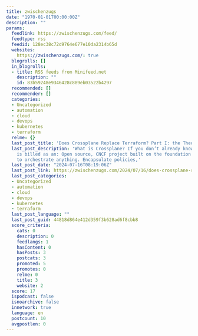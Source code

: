 ```yaml
---
title: zwischenzugs
date: "1970-01-01T00:00:00Z"
description: ""
params:
  feedlink: https://zwischenzugs.com/feed/
  feedtype: rss
  feedid: 128ec38c72d9764e677e10da2314b65d
  websites:
    https://zwischenzugs.com/: true
  blogrolls: []
  in_blogrolls:
  - title: RSS feeds from Minifeed.net
    description: ""
    id: 83b59248e9346428c889eb03522b4297
  recommended: []
  recommender: []
  categories:
  - Uncategorized
  - automation
  - cloud
  - devops
  - kubernetes
  - terraform
  relme: {}
  last_post_title: 'Does Crossplane Replace Terraform? Part I: the Theory'
  last_post_description: 'What is Crossplane? If you don’t already know, Crossplane
    is billed as an: Open source, CNCF project built on the foundation of Kubernetes
    to orchestrate anything. Encapsulate policies,'
  last_post_date: "2024-07-16T08:19:06Z"
  last_post_link: https://zwischenzugs.com/2024/07/16/does-crossplane-replace-terraform-part-i-the-theory/
  last_post_categories:
  - Uncategorized
  - automation
  - cloud
  - devops
  - kubernetes
  - terraform
  last_post_language: ""
  last_post_guid: 44818d864e412d359f3b628ad6f8cbb8
  score_criteria:
    cats: 0
    description: 0
    feedlangs: 1
    hasContent: 0
    hasPosts: 3
    postcats: 3
    promoted: 5
    promotes: 0
    relme: 0
    title: 3
    website: 2
  score: 17
  ispodcast: false
  isnoarchive: false
  innetwork: true
  language: en
  postcount: 10
  avgpostlen: 0
---
```

